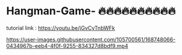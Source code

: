 # Hangman-Game- 🔥🔥🔥🔥🔥🔥🔥🔥🔥🔥

tutorial link : https://youtu.be/jGvCyTnbWFk


https://user-images.githubusercontent.com/105700561/168748066-0434967b-eeb4-4f0f-9255-834327d8bdf9.mp4

